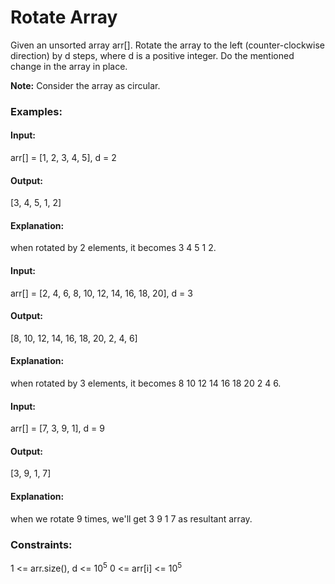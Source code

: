 # Rotate Array
Given an unsorted array arr[]. Rotate the array to the left (counter-clockwise direction) by d steps, where d is a positive integer. Do the mentioned change in the array in place.

**Note:** Consider the array as circular.

### Examples:
#### Input:
arr[] = [1, 2, 3, 4, 5], d = 2
#### Output:
[3, 4, 5, 1, 2]
#### Explanation:
when rotated by 2 elements, it becomes 3 4 5 1 2.

#### Input:
arr[] = [2, 4, 6, 8, 10, 12, 14, 16, 18, 20], d = 3
#### Output:
[8, 10, 12, 14, 16, 18, 20, 2, 4, 6]
#### Explanation:
when rotated by 3 elements, it becomes 8 10 12 14 16 18 20 2 4 6.

#### Input:
arr[] = [7, 3, 9, 1], d = 9
#### Output:
[3, 9, 1, 7]
#### Explanation:
when we rotate 9 times, we'll get 3 9 1 7 as resultant array.

### Constraints:
1 <= arr.size(), d <= $`10^5`$
0 <= arr[i] <= $`10^5`$


